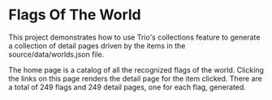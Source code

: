 # Flags Of The World
This project demonstrates how to use Trio's collections feature to generate a collection of detail pages driven by the items in the source/data/worlds.json file.

The home page is a catalog of all the recognized flags of the world. Clicking the links on this page renders the detail page for the item clicked. There are a total of 249 flags and 249 detail pages, one for each flag, generated.